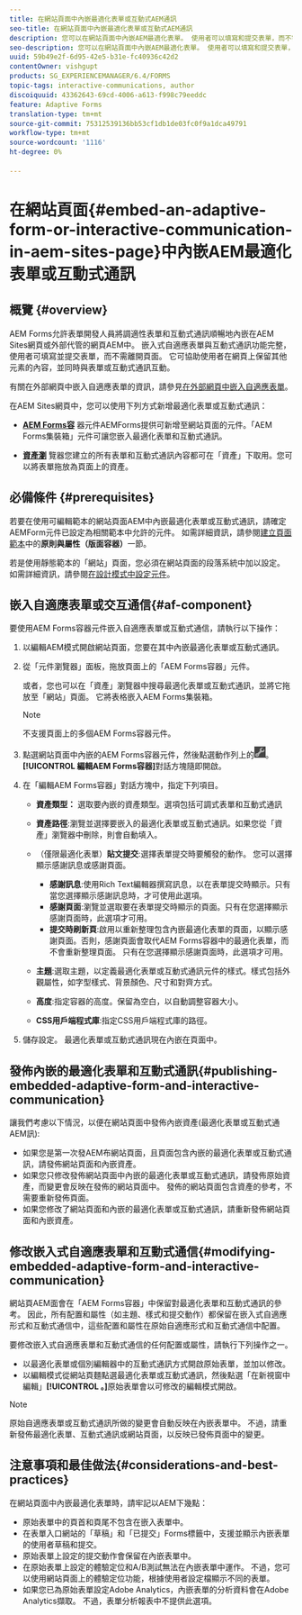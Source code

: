 ```yaml
---
title: 在網站頁面中內嵌最適化表單或互動式AEM通訊
seo-title: 在網站頁面中內嵌最適化表單或互動式AEM通訊
description: 您可以在網站頁面中內嵌AEM最適化表單。 使用者可以填寫和提交表單，而不需離開網站頁面。
seo-description: 您可以在網站頁面中內嵌AEM最適化表單。 使用者可以填寫和提交表單，而不需離開網站頁面。
uuid: 59b49e2f-6d95-42e5-b31e-fc40936c42d2
contentOwner: vishgupt
products: SG_EXPERIENCEMANAGER/6.4/FORMS
topic-tags: interactive-communications, author
discoiquuid: 43362643-69cd-4006-a613-f998c79eeddc
feature: Adaptive Forms
translation-type: tm+mt
source-git-commit: 75312539136bb53cf1db1de03fc0f9a1dca49791
workflow-type: tm+mt
source-wordcount: '1116'
ht-degree: 0%

---
```



# 在網站頁面{#embed-an-adaptive-form-or-interactive-communication-in-aem-sites-page}中內嵌AEM最適化表單或互動式通訊

## 概覽 {#overview}

AEM Forms允許表單開發人員將調適性表單和互動式通訊順暢地內嵌在AEM Sites網頁或外部代管的網頁AEM中。 嵌入式自適應表單與互動式通訊功能完整，使用者可填寫並提交表單，而不需離開頁面。 它可協助使用者在網頁上保留其他元素的內容，並同時與表單或互動式通訊互動。

有關在外部網頁中嵌入自適應表單的資訊，請參見[在外部網頁中嵌入自適應表單](/help/forms/using/embed-adaptive-form-external-web-page.md)。

在AEM Sites網頁中，您可以使用下列方式新增最適化表單或互動式通訊：

* **[AEM Forms容](/help/forms/using/embed-adaptive-form-aem-sites.md#af-component)**
器元件AEMForms提供可新增至網站頁面的元件。「AEM Forms集裝箱」元件可讓您嵌入最適化表單和互動式通訊。

* **[資產瀏](/help/forms/using/embed-adaptive-form-aem-sites.md#asset-browser)**
覽器您建立的所有表單和互動式通訊內容都可在「資產」下取用。您可以將表單拖放為頁面上的資產。

## 必備條件 {#prerequisites}

若要在使用可編輯範本的網站頁面AEM中內嵌最適化表單或互動式通訊，請確定AEMForm元件已設定為相關範本中允許的元件。 如需詳細資訊，請參閱[建立頁面範本](/help/sites-authoring/templates.md)中的&#x200B;**原則與屬性（版面容器）**&#x200B;一節。

若是使用靜態範本的「網站」頁面，您必須在網站頁面的段落系統中加以設定。 如需詳細資訊，請參閱[在設計模式中設定元件](/help/sites-authoring/default-components-designmode.md)。

## 嵌入自適應表單或交互通信{#af-component}

要使用AEM Forms容器元件嵌入自適應表單或互動式通信，請執行以下操作：

1. 以編輯AEM模式開啟網站頁面，您要在其中內嵌最適化表單或互動式通訊。
1. 從「元件瀏覽器」面板，拖放頁面上的「AEM Forms容器」元件。

   或者，您也可以在「資產」瀏覽器中搜尋最適化表單或互動式通訊，並將它拖放至「網站」頁面。 它將表格嵌入AEM Forms集裝箱。

   >[!NOTE]
   >
   >不支援頁面上的多個AEM Forms容器元件。

1. 點選網站頁面中內嵌的AEM Forms容器元件，然後點選動作列上的![settings_icon](assets/settings_icon.png)。 **[!UICONTROL 編輯AEM Forms容器]**&#x200B;對話方塊隨即開啟。
1. 在「編輯AEM Forms容器」對話方塊中，指定下列項目。

   * **資產類型：** 選取要內嵌的資產類型。選項包括可調式表單和互動式通訊
   * **資產路徑**:瀏覽並選擇要嵌入的最適化表單或互動式通訊。如果您從「資產」瀏覽器中刪除，則會自動填入。
   * （僅限最適化表單）**貼文提交**:選擇表單提交時要觸發的動作。 您可以選擇顯示感謝訊息或感謝頁面。

      * **感謝訊息**:使用Rich Text編輯器撰寫訊息，以在表單提交時顯示。只有當您選擇顯示感謝訊息時，才可使用此選項。
      * **感謝頁面**:瀏覽並選取要在表單提交時顯示的頁面。只有在您選擇顯示感謝頁面時，此選項才可用。
      * **提交時刷新頁**:啟用以重新整理包含內嵌最適化表單的頁面，以顯示感謝頁面。否則，感謝頁面會取代AEM Forms容器中的最適化表單，而不會重新整理頁面。 只有在您選擇顯示感謝頁面時，此選項才可用。
   * **主題**:選取主題，以定義最適化表單或互動式通訊元件的樣式。樣式包括外觀屬性，如字型樣式、背景顏色、尺寸和對齊方式。
   * **高度**:指定容器的高度。保留為空白，以自動調整容器大小。
   * **CSS用戶端程式庫**:指定CSS用戶端程式庫的路徑。


1. 儲存設定。 最適化表單或互動式通訊現在內嵌在頁面中。

## 發佈內嵌的最適化表單和互動式通訊{#publishing-embedded-adaptive-form-and-interactive-communication}

讓我們考慮以下情況，以便在網站頁面中發佈內嵌資產(最適化表單或互動式通AEM訊):

* 如果您是第一次發AEM布網站頁面，且頁面包含內嵌的最適化表單或互動式通訊，請發佈網站頁面和內嵌資產。
* 如果您只修改發佈網站頁面中內嵌的最適化表單或互動式通訊，請發佈原始資產，而變更會反映在發佈的網站頁面中。 發佈的網站頁面包含資產的參考，不需要重新發佈頁面。
* 如果您修改了網站頁面和內嵌的最適化表單或互動式通訊，請重新發佈網站頁面和內嵌資產。

## 修改嵌入式自適應表單和互動式通信{#modifying-embedded-adaptive-form-and-interactive-communication}

網站頁AEM面會在「AEM Forms容器」中保留對最適化表單和互動式通訊的參考。 因此，所有配置和屬性（如主題、樣式和提交動作）都保留在嵌入式自適應形式和互動式通信中，這些配置和屬性在原始自適應形式和互動式通信中配置。

要修改嵌入式自適應表單和互動式通信的任何配置或屬性，請執行下列操作之一。

* 以最適化表單或個別編輯器中的互動式通訊方式開啟原始表單，並加以修改。
* 以編輯模式從網站頁麵點選最適化表單或互動式通訊，然後點選「在新視窗中編輯」**[!UICONTROL 。]**&#x200B;原始表單會以可修改的編輯模式開啟。

>[!NOTE]
>
>原始自適應表單或互動式通訊所做的變更會自動反映在內嵌表單中。 不過，請重新發佈最適化表單、互動式通訊或網站頁面，以反映已發佈頁面中的變更。

## 注意事項和最佳做法{#considerations-and-best-practices}

在網站頁面中內嵌最適化表單時，請牢記以AEM下幾點：

* 原始表單中的頁首和頁尾不包含在嵌入表單中。
* 在表單入口網站的「草稿」和「已提交」Forms標籤中，支援並顯示內嵌表單的使用者草稿和提交。
* 原始表單上設定的提交動作會保留在內嵌表單中。
* 在原始表單上設定的體驗定位和A/B測試無法在內嵌表單中運作。 不過，您可以使用網站頁面上的體驗定位功能，根據使用者設定檔顯示不同的表單。
* 如果您已為原始表單設定Adobe Analytics，內嵌表單的分析資料會在Adobe Analytics擷取。 不過，表單分析報表中不提供此選項。

